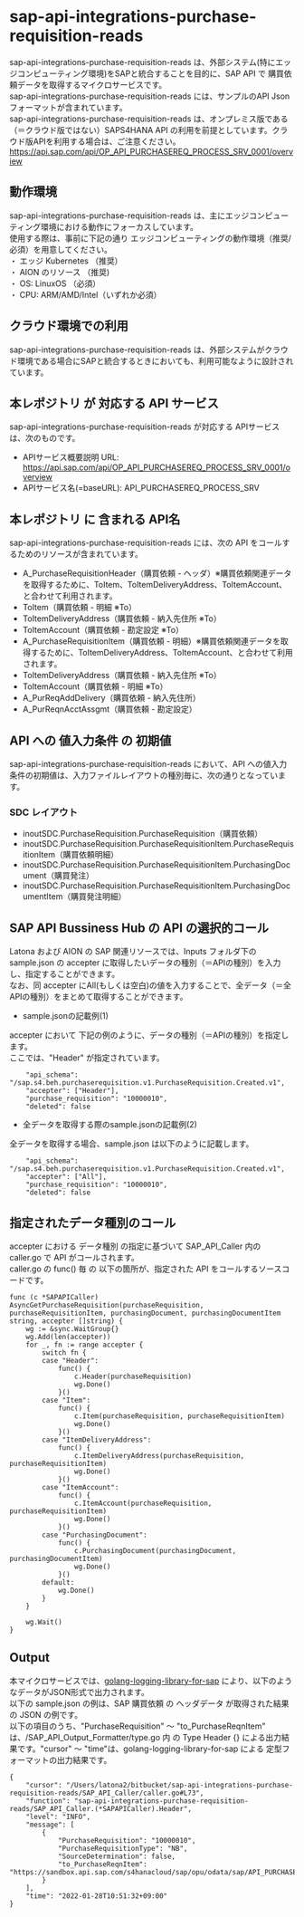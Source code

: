 # sap-api-integrations-purchase-requisition-reads
sap-api-integrations-purchase-requisition-reads は、外部システム(特にエッジコンピューティング環境)をSAPと統合することを目的に、SAP API で 購買依頼データを取得するマイクロサービスです。    
sap-api-integrations-purchase-requisition-reads には、サンプルのAPI Json フォーマットが含まれています。   
sap-api-integrations-purchase-requisition-reads は、オンプレミス版である（＝クラウド版ではない）SAPS4HANA API の利用を前提としています。クラウド版APIを利用する場合は、ご注意ください。   
https://api.sap.com/api/OP_API_PURCHASEREQ_PROCESS_SRV_0001/overview   

## 動作環境  
sap-api-integrations-purchase-requisition-reads は、主にエッジコンピューティング環境における動作にフォーカスしています。  
使用する際は、事前に下記の通り エッジコンピューティングの動作環境（推奨/必須）を用意してください。  
・ エッジ Kubernetes （推奨）    
・ AION のリソース （推奨)    
・ OS: LinuxOS （必須）    
・ CPU: ARM/AMD/Intel（いずれか必須）    

## クラウド環境での利用
sap-api-integrations-purchase-requisition-reads は、外部システムがクラウド環境である場合にSAPと統合するときにおいても、利用可能なように設計されています。  

## 本レポジトリ が 対応する API サービス
sap-api-integrations-purchase-requisition-reads が対応する APIサービス は、次のものです。

* APIサービス概要説明 URL: https://api.sap.com/api/OP_API_PURCHASEREQ_PROCESS_SRV_0001/overview    
* APIサービス名(=baseURL): API_PURCHASEREQ_PROCESS_SRV

## 本レポジトリ に 含まれる API名
sap-api-integrations-purchase-requisition-reads には、次の API をコールするためのリソースが含まれています。  

* A_PurchaseRequisitionHeader（購買依頼 - ヘッダ）※購買依頼関連データを取得するために、ToItem、ToItemDeliveryAddress、ToItemAccount、と合わせて利用されます。  
* ToItem（購買依頼 - 明細  ※To）
* ToItemDeliveryAddress（購買依頼 - 納入先住所  ※To）
* ToItemAccount（購買依頼 - 勘定設定  ※To）
* A_PurchaseRequisitionItem（購買依頼 - 明細）※購買依頼関連データを取得するために、ToItemDeliveryAddress、ToItemAccount、と合わせて利用されます。  
* ToItemDeliveryAddress（購買依頼 - 納入先住所 ※To）
* ToItemAccount（購買依頼 - 明細 ※To）
* A_PurReqAddDelivery（購買依頼 - 納入先住所）
* A_PurReqnAcctAssgmt（購買依頼 - 勘定設定）

## API への 値入力条件 の 初期値
sap-api-integrations-purchase-requisition-reads において、API への値入力条件の初期値は、入力ファイルレイアウトの種別毎に、次の通りとなっています。  

### SDC レイアウト

* inoutSDC.PurchaseRequisition.PurchaseRequisition（購買依頼）
* inoutSDC.PurchaseRequisition.PurchaseRequisitionItem.PurchaseRequisitionItem（購買依頼明細）
* inoutSDC.PurchaseRequisition.PurchaseRequisitionItem.PurchasingDocument（購買発注）
* inoutSDC.PurchaseRequisition.PurchaseRequisitionItem.PurchasingDocumentItem（購買発注明細）

## SAP API Bussiness Hub の API の選択的コール

Latona および AION の SAP 関連リソースでは、Inputs フォルダ下の sample.json の accepter に取得したいデータの種別（＝APIの種別）を入力し、指定することができます。  
なお、同 accepter にAll(もしくは空白)の値を入力することで、全データ（＝全APIの種別）をまとめて取得することができます。  

* sample.jsonの記載例(1)  

accepter において 下記の例のように、データの種別（＝APIの種別）を指定します。  
ここでは、"Header" が指定されています。    
  
```
	"api_schema": "/sap.s4.beh.purchaserequisition.v1.PurchaseRequisition.Created.v1",
	"accepter": ["Header"],
	"purchase_requisition": "10000010",
	"deleted": false
```
  
* 全データを取得する際のsample.jsonの記載例(2)  

全データを取得する場合、sample.json は以下のように記載します。  

```
	"api_schema": "/sap.s4.beh.purchaserequisition.v1.PurchaseRequisition.Created.v1",
	"accepter": ["All"],
	"purchase_requisition": "10000010",
	"deleted": false
```

## 指定されたデータ種別のコール

accepter における データ種別 の指定に基づいて SAP_API_Caller 内の caller.go で API がコールされます。  
caller.go の func() 毎 の 以下の箇所が、指定された API をコールするソースコードです。  

```
func (c *SAPAPICaller) AsyncGetPurchaseRequisition(purchaseRequisition, purchaseRequisitionItem, purchasingDocument, purchasingDocumentItem string, accepter []string) {
	wg := &sync.WaitGroup{}
	wg.Add(len(accepter))
	for _, fn := range accepter {
		switch fn {
		case "Header":
			func() {
				c.Header(purchaseRequisition)
				wg.Done()
			}()
		case "Item":
			func() {
				c.Item(purchaseRequisition, purchaseRequisitionItem)
				wg.Done()
			}()
		case "ItemDeliveryAddress":
			func() {
				c.ItemDeliveryAddress(purchaseRequisition, purchaseRequisitionItem)
				wg.Done()
			}()
		case "ItemAccount":
			func() {
				c.ItemAccount(purchaseRequisition, purchaseRequisitionItem)
				wg.Done()
			}()
		case "PurchasingDocument":
			func() {
				c.PurchasingDocument(purchasingDocument, purchasingDocumentItem)
				wg.Done()
			}()
		default:
			wg.Done()
		}
	}

	wg.Wait()
}
```

## Output  
本マイクロサービスでは、[golang-logging-library-for-sap](https://github.com/latonaio/golang-logging-library-for-sap) により、以下のようなデータがJSON形式で出力されます。  
以下の sample.json の例は、SAP 購買依頼  の ヘッダデータ が取得された結果の JSON の例です。  
以下の項目のうち、"PurchaseRequisition" ～ "to_PurchaseReqnItem" は、/SAP_API_Output_Formatter/type.go 内 の Type Header {} による出力結果です。"cursor" ～ "time"は、golang-logging-library-for-sap による 定型フォーマットの出力結果です。  

```
{
	"cursor": "/Users/latona2/bitbucket/sap-api-integrations-purchase-requisition-reads/SAP_API_Caller/caller.go#L73",
	"function": "sap-api-integrations-purchase-requisition-reads/SAP_API_Caller.(*SAPAPICaller).Header",
	"level": "INFO",
	"message": [
		{
			"PurchaseRequisition": "10000010",
			"PurchaseRequisitionType": "NB",
			"SourceDetermination": false,
			"to_PurchaseReqnItem": "https://sandbox.api.sap.com/s4hanacloud/sap/opu/odata/sap/API_PURCHASEREQ_PROCESS_SRV/A_PurchaseRequisitionHeader('10000010')/to_PurchaseReqnItem"
		}
	],
	"time": "2022-01-28T10:51:32+09:00"
}
```